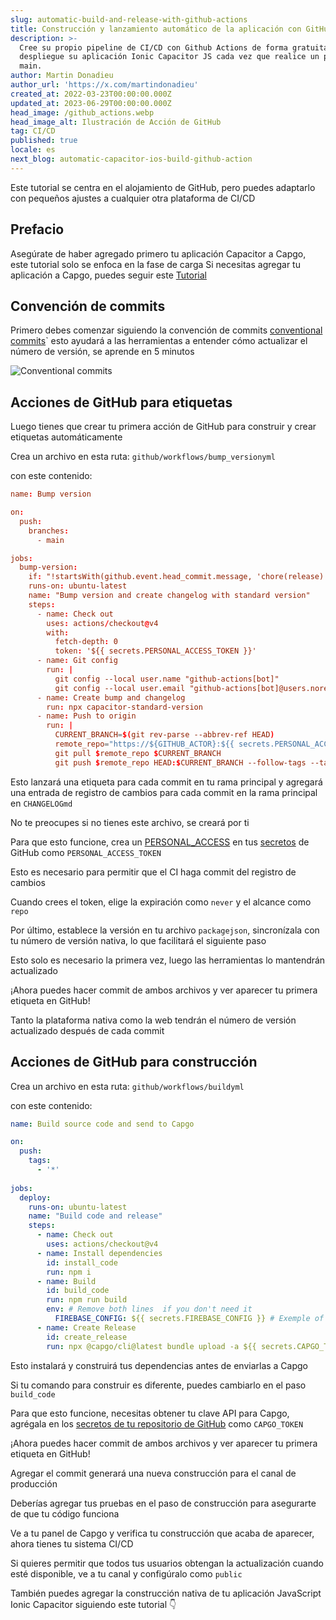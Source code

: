 ```yaml
---
slug: automatic-build-and-release-with-github-actions
title: Construcción y lanzamiento automático de la aplicación con GitHub Actions
description: >-
  Cree su propio pipeline de CI/CD con Github Actions de forma gratuita y
  despliegue su aplicación Ionic Capacitor JS cada vez que realice un push a
  main.
author: Martin Donadieu
author_url: 'https://x.com/martindonadieu'
created_at: 2022-03-23T00:00:00.000Z
updated_at: 2023-06-29T00:00:00.000Z
head_image: /github_actions.webp
head_image_alt: Ilustración de Acción de GitHub
tag: CI/CD
published: true
locale: es
next_blog: automatic-capacitor-ios-build-github-action
---
```


Este tutorial se centra en el alojamiento de GitHub, pero puedes adaptarlo con pequeños ajustes a cualquier otra plataforma de CI/CD

## Prefacio

Asegúrate de haber agregado primero tu aplicación Capacitor a Capgo, este tutorial solo se enfoca en la fase de carga
Si necesitas agregar tu aplicación a Capgo, puedes seguir este [Tutorial](/blog/update-your-capacitor-apps-seamlessly-using-capacitor-updater/)

## Convención de commits

Primero debes comenzar siguiendo la convención de commits [conventional commits](https://wwwconventionalcommitsorg/en/v100/)\` esto ayudará a las herramientas a entender cómo actualizar el número de versión, se aprende en 5 minutos

![Conventional commits](/conventional_commitswebp)

## Acciones de GitHub para etiquetas

Luego tienes que crear tu primera acción de GitHub para construir y crear etiquetas automáticamente

Crea un archivo en esta ruta: `github/workflows/bump_versionyml`

con este contenido:

```toml
name: Bump version

on:
  push:
    branches:
      - main

jobs:
  bump-version:
    if: "!startsWith(github.event.head_commit.message, 'chore(release):')"
    runs-on: ubuntu-latest
    name: "Bump version and create changelog with standard version"
    steps:
      - name: Check out
        uses: actions/checkout@v4
        with:
          fetch-depth: 0
          token: '${{ secrets.PERSONAL_ACCESS_TOKEN }}'
      - name: Git config
        run: |
          git config --local user.name "github-actions[bot]"
          git config --local user.email "github-actions[bot]@users.noreply.github.com"
      - name: Create bump and changelog
        run: npx capacitor-standard-version
      - name: Push to origin
        run: |
          CURRENT_BRANCH=$(git rev-parse --abbrev-ref HEAD)
          remote_repo="https://${GITHUB_ACTOR}:${{ secrets.PERSONAL_ACCESS_TOKEN }}@github.com/${GITHUB_REPOSITORY}.git"
          git pull $remote_repo $CURRENT_BRANCH
          git push $remote_repo HEAD:$CURRENT_BRANCH --follow-tags --tags
```

Esto lanzará una etiqueta para cada commit en tu rama principal y agregará una entrada de registro de cambios para cada commit en la rama principal en `CHANGELOGmd`

No te preocupes si no tienes este archivo, se creará por ti

Para que esto funcione, crea un [PERSONAL_ACCESS](https://docsgithubcom/en/authentication/keeping-your-account-and-data-secure/creating-a-personal-access-token/) en tus [secretos](https://docsgithubcom/en/actions/security-guides/encrypted-secrets "GitHub secrets") de GitHub como `PERSONAL_ACCESS_TOKEN`

Esto es necesario para permitir que el CI haga commit del registro de cambios

Cuando crees el token, elige la expiración como `never` y el alcance como `repo`

Por último, establece la versión en tu archivo `packagejson`, sincronízala con tu número de versión nativa, lo que facilitará el siguiente paso

Esto solo es necesario la primera vez, luego las herramientas lo mantendrán actualizado

¡Ahora puedes hacer commit de ambos archivos y ver aparecer tu primera etiqueta en GitHub!

Tanto la plataforma nativa como la web tendrán el número de versión actualizado después de cada commit

## Acciones de GitHub para construcción

Crea un archivo en esta ruta: `github/workflows/buildyml`

con este contenido:

```yml
name: Build source code and send to Capgo

on:
  push:
    tags:
      - '*'
      
jobs:
  deploy:
    runs-on: ubuntu-latest
    name: "Build code and release"
    steps:
      - name: Check out
        uses: actions/checkout@v4
      - name: Install dependencies
        id: install_code
        run: npm i
      - name: Build
        id: build_code
        run: npm run build
        env: # Remove both lines  if you don't need it
          FIREBASE_CONFIG: ${{ secrets.FIREBASE_CONFIG }} # Exemple of env var coming from a secret
      - name: Create Release
        id: create_release
        run: npx @capgo/cli@latest bundle upload -a ${{ secrets.CAPGO_TOKEN }} -c production
```

Esto instalará y construirá tus dependencias antes de enviarlas a Capgo

Si tu comando para construir es diferente, puedes cambiarlo en el paso `build_code`

Para que esto funcione, necesitas obtener tu clave API para Capgo, agrégala en los [secretos de tu repositorio de GitHub](https://docsgithubcom/en/actions/security-guides/encrypted-secrets/) como `CAPGO_TOKEN`

¡Ahora puedes hacer commit de ambos archivos y ver aparecer tu primera etiqueta en GitHub!

Agregar el commit generará una nueva construcción para el canal de producción

Deberías agregar tus pruebas en el paso de construcción para asegurarte de que tu código funciona

Ve a tu panel de Capgo y verifica tu construcción que acaba de aparecer, ahora tienes tu sistema CI/CD

Si quieres permitir que todos tus usuarios obtengan la actualización cuando esté disponible, ve a tu canal y configúralo como `public`

También puedes agregar la construcción nativa de tu aplicación JavaScript Ionic Capacitor siguiendo este tutorial 👇